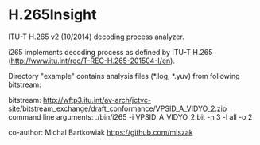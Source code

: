 # H.265Insight
ITU-T H.265 v2 (10/2014) decoding process analyzer.

i265 implements decoding process as defined by ITU-T H.265 (http://www.itu.int/rec/T-REC-H.265-201504-I/en).

Directory "example" contains analysis files (*.log, *.yuv) from following bitstream:

bitstream:
http://wftp3.itu.int/av-arch/jctvc-site/bitstream_exchange/draft_conformance/VPSID_A_VIDYO_2.zip
command line arguments:
./bin/i265 -i VPSID_A_VIDYO_2.bit -n 3 -l all -o 2

co-author:
Michal Bartkowiak https://github.com/miszak

